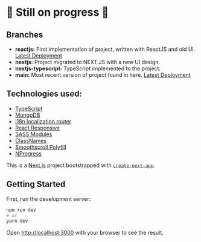 # 🚧 Still on progress 🚧

## Branches
- **reactjs:** First implementation of project, written with ReactJS and old UI. [Latest Deployment](https://damla.github.io/karsal)
- **nextjs:** Project migrated to NEXT.JS with a new UI design.
- **nextjs-typescript:** TypeScript implemented to the project.
- **main:** Most recent version of project found in here. [Latest Deployment](https://karsal.vercel.app)

## Technologies used:
- [TypeScript](https://www.typescriptlang.org)
- [MongoDB](https://www.mongodb.com)
- [i18n localization router](https://nextjs.org/docs/advanced-features/i18n-routing)
- [React Responsive](https://www.npmjs.com/package/react-responsive)
- [SASS Modules](https://sass-lang.com/blog/the-module-system-is-launched)
- [ClassNames](https://www.npmjs.com/package/classnames)
- [Smoothscroll Polyfill](http://iamdustan.com/smoothscroll/)
- [NProgress](https://github.com/rstacruz/nprogress)

This is a [Next.js](https://nextjs.org/) project bootstrapped with [`create-next-app`](https://github.com/vercel/next.js/tree/canary/packages/create-next-app).

## Getting Started

First, run the development server:

```bash
npm run dev
# or
yarn dev
```

Open [http://localhost:3000](http://localhost:3000) with your browser to see the result.
